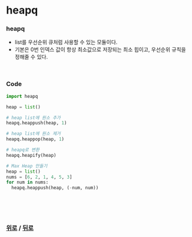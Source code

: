 # heapq

### heapq
- list를 우선순위 큐처럼 사용할 수 있는 모듈이다.
- 기본은 0번 인덱스 값이 항상 최소값으로 저장되는 최소 힙이고, 우선순위 규칙을 정해줄 수 있다.

<br>

### Code
```python
import heapq

heap = list()

# heap list에 원소 추가
heapq.heappush(heap, 1)

# heap list에 원소 제거
heapq.heappop(heap, 1)

# heapq로 변환
heapq.heapify(heap)

# Max Heap 만들기
heap = list()
nums = [6, 2, 1, 4, 5, 3]
for num in nums:
  heapq.heappush(heap, (-num, num))
```


<br>

<br>

<br>

### [위로](#) / [뒤로](/Python/module/README.md/#)